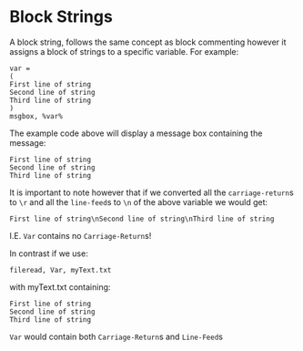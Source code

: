 # Block Strings

A block string, follows the same concept as block commenting however it assigns a block of strings to a specific variable. For example:

```
var = 
(
First line of string
Second line of string
Third line of string
)
msgbox, %var%
```

The example code above will display a message box containing the message:

```
First line of string
Second line of string
Third line of string
```

It is important to note however that if we converted all the `carriage-return`s to `\r` and all the `line-feed`s to `\n` of the above variable we would get:

```
First line of string\nSecond line of string\nThird line of string
```

I.E. `Var` contains no `Carriage-Return`s!

In contrast if we use:

```
fileread, Var, myText.txt
```

with myText.txt containing:

```
First line of string
Second line of string
Third line of string
```

`Var` would contain both `Carriage-Return`s and `Line-Feed`s
